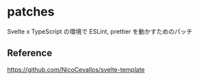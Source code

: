 # patches

Svelte x TypeScript の環境で ESLint, prettier を動かすためのパッチ

## Reference

https://github.com/NicoCevallos/svelte-template
